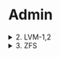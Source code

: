 # Admin


<details>
    <summary>2. LVM-1,2</summary>
asasas
</details>
<details>
    <summary>3. ZFS</summary>
asasasas
</details>